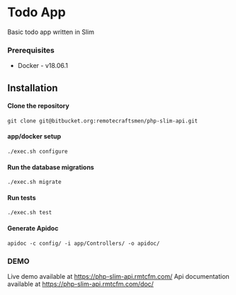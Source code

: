 # Todo App 
Basic todo app written in Slim

### Prerequisites
* Docker - v18.06.1

## Installation

#### Clone the repository
`git clone git@bitbucket.org:remotecraftsmen/php-slim-api.git`

#### app/docker setup
`./exec.sh configure`

#### Run the database migrations
`./exec.sh migrate`

#### Run tests
`./exec.sh test`

#### Generate Apidoc
`apidoc -c config/ -i app/Controllers/ -o apidoc/`

### DEMO
Live demo available at https://php-slim-api.rmtcfm.com/
Api documentation available at https://php-slim-api.rmtcfm.com/doc/ 
